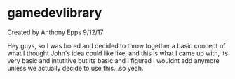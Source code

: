# gamedevlibrary
Created by Anthony Epps
9/12/17

Hey guys, so I was bored and decided to throw together a basic concept of what I thought John's idea could like like,
and this is what I came up with, its very basic and intutitive but its basic and I figured I wouldnt add anymore unless we
actually decide to use this...so yeah.
